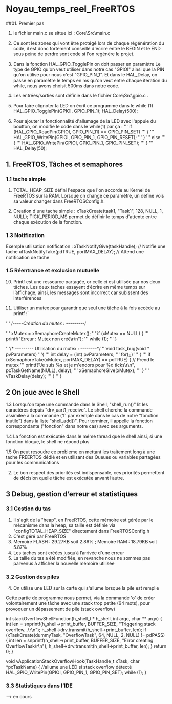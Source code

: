 # Noyau_temps_reel_FreeRTOS

##01. Premier pas

1) le fichier main.c se sittue ici : Core\Src\main.c

2) Ce sont les zones qui vont être protégé lors de chaque régénération du code, il est donc fortement conseillé d'écrire entre le BEGIN et le END sous peine de perdre sont code si l'on regénère le projet.

3) Dans la fonction HAL_GPIO_TogglePin on doit passer en paramètre Le type de GPIO qu'on veut utiliser dans notre cas "GPIOI" ainsi que la PIN qu'on utilise pour nous c'est "GPIO_PIN_1". Et dans le HAL_Delay, on passe en paramètre le temps en ms qu'on veut entre chaque itération du while, nous avons choisit 500ms dans notre code.

4) Les entrées/sorties sont définie dans le fichier Core\Src\gpio.c .

5) Pour faire clignoter la LED on écrit ce programme dans le while (1)
   HAL_GPIO_TogglePin(GPIOI, GPIO_PIN_1);
   HAL_Delay(500);

6) Pour ajouter la fonctionnalité d'allumage de la LED avec l'appuie du boutton, on modifie le code dans le while(1) par ça :
'''  if (HAL_GPIO_ReadPin(GPIOI, GPIO_PIN_11) == GPIO_PIN_SET)
'''		{
'''		  HAL_GPIO_WritePin(GPIOI, GPIO_PIN_1, GPIO_PIN_RESET);
'''		}
''' else
'''	  {
'''		  HAL_GPIO_WritePin(GPIOI, GPIO_PIN_1, GPIO_PIN_SET);
'''	  }
'''  HAL_Delay(50);

 ## 1. FreeRTOS, Tâches et semaphores

 ### 1.1 tache simple

 1) TOTAL_HEAP_SIZE défini l'espace que l'on accorde au Kernel de FreeRTOS sur la RAM. Lorsque on change ce paramètre, un define vois sa valeur changer dans FreeRTOSConfig.h.

 2) Creation d'une tache simple : xTaskCreate(task1, "Task1", 128, NULL, 1, NULL);
TICK_PERIOD_MS permet de définir le temps d'attente entre chaque exécution de la fonction.

### 1.3 Notification

Exemple utilisation notification : xTaskNotifyGive(taskHandle); // Notifie une tache
				   ulTaskNotifyTake(pdTRUE, portMAX_DELAY); // Attend une notification de tâche

### 1.5 Réentrance et exclusion mutuelle

10) Printf est une ressource partagée, or celle ci est utilisée par nos deux tâches. Les deux taches essayent d’écrire en même temps sur l’affichage, ainsi, les messages sont incorrect car subissent des interférences
    
11) Utiliser un mutex pour garantir que seul une tâche à la fois accéde au printf :`

'''    /*-----Création du mutex : ---------*/

'''    xMutex = xSemaphoreCreateMutex();
'''	if (xMutex == NULL) {
''' 		printf("Erreur : Mutex non créé\r\n");
'''    		while (1);
'''	}
 
'''/* --------- Utilisation du mutex : --------*/
'''void task_bug(void * pvParameters)
'''{
'''    int delay = (int) pvParameters;
'''    for(;;)
'''    {
'''        if (xSemaphoreTake(xMutex, portMAX_DELAY) == pdTRUE) {  // Prend le mutex
'''            printf("Je suis %s et je m'endors pour %d ticks\r\n", pcTaskGetName(NULL), delay);
'''            xSemaphoreGive(xMutex);
'''        }
'''        vTaskDelay(delay);
'''    }
'''}

## 2 On joue avec le Shell

1.3 Lorsqu'on tape une commande dans le Shell, "shell_run()" lit les caractères depuis "drv_uart1_receive". Le shell cherche la commande assimilée à la commande ('f' par exemple dans le cas de notre "fonction inutile") dans la liste "shell_add()". Pour terminer, il appelle la fonction correspondante ("fonction" dans notre cas) avec ses arguments.

1.4 La fonction est exécutée dans le même thread que le shell ainsi, si une fonction bloque, le shell ne répond plus

1.5 On peut resoudre ce probleme en mettant les traitement long à une tache FREERTOS dédié et en utilisant des Queues ou variables partagées pour les communications

2) Le bon respect des priorités est indispensable, ces priorités permettent de décision quelle tâche est exécutée anvant l’autre.
   
## 3 Debug, gestion d’erreur et statistiques

### 3.1 Gestion  du tas

1) Il s'agit de la "heap", en FreeRTOS, cette mémoire est gérée par le mécanisme dans la heap,  sa taille est définie via "configTOTAL_HEAP_SIZE" directement dans FreeRTOSConfig.h
2) C'est géré par FreeRTOS
4) Memoire FLASH : 29.27KB soit 2.86% ; Memoire RAM : 18.79KB soit 5.87%
5) Les taches sont créées jusqu’à l’arrivée d'une erreur
7) La taille du tas a été modifiée, en revanche nous ne sommes pas parvenus à afficher la nouvelle mémoire utilisée

### 3.2 Gestion des piles

4) On utilise une LED sur la carte qui s'allume lorsque la pile est remplie

Cette partie de programme nous permet, via la commande 'o' de créer volontairement une tâche avec une stack trop petite (64 mots), pour provoquer un dépassement de pile (stack overflow)

int stackOverflowShellFunction(h_shell_t * h_shell, int argc, char ** argv)
{
    int len = snprintf(h_shell->print_buffer, BUFFER_SIZE,
    "Triggering stack overflow...\r\n");
    h_shell->drv.transmit(h_shell->print_buffer, len);
    if (xTaskCreate(dummyTask, "OverflowTask", 64, NULL, 2, NULL) != pdPASS) {
        int len = snprintf(h_shell->print_buffer, BUFFER_SIZE, "Error creating OverflowTask\r\n");
        h_shell->drv.transmit(h_shell->print_buffer, len);
    }
    return 0;
}

void vApplicationStackOverflowHook(TaskHandle_t xTask, char *pcTaskName)
{
    //allume une LED si stack overflow détecté
    HAL_GPIO_WritePin(GPIOI, GPIO_PIN_1, GPIO_PIN_SET);
    while (1);
}


### 3.3 Statistiques dans l’IDE

--> en cours


